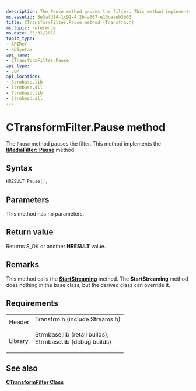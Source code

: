 ```yaml
---
description: The Pause method pauses the filter. This method implements the IMediaFilter::Pause method.
ms.assetid: 3e3afd14-1c92-4f2b-a367-e10caaeb3b63
title: CTransformFilter.Pause method (Transfrm.h)
ms.topic: reference
ms.date: 05/31/2018
topic_type: 
- APIRef
- kbSyntax
api_name: 
- CTransformFilter.Pause
api_type: 
- COM
api_location: 
- Strmbase.lib
- Strmbase.dll
- Strmbasd.lib
- Strmbasd.dll
---
```


# CTransformFilter.Pause method

The `Pause` method pauses the filter. This method implements the [**IMediaFilter::Pause**](/windows/desktop/api/Strmif/nf-strmif-imediafilter-pause) method.

## Syntax


```C++
HRESULT Pause();
```



## Parameters

This method has no parameters.

## Return value

Returns S\_OK or another **HRESULT** value.

## Remarks

This method calls the [**StartStreaming**](ctransformfilter-startstreaming.md) method. The **StartStreaming** method does nothing in the base class, but the derived class can override it.

## Requirements



|                    |                                                                                                                                                                                            |
|--------------------|--------------------------------------------------------------------------------------------------------------------------------------------------------------------------------------------|
| Header<br/>  | <dl> <dt>Transfrm.h (include Streams.h)</dt> </dl>                                                                                  |
| Library<br/> | <dl> <dt>Strmbase.lib (retail builds); </dt> <dt>Strmbasd.lib (debug builds)</dt> </dl> |



## See also

<dl> <dt>

[**CTransformFilter Class**](ctransformfilter.md)
</dt> </dl>

 

 




